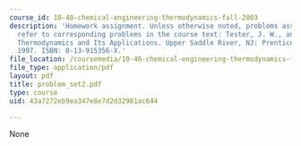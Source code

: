 ```yaml
---
course_id: 10-40-chemical-engineering-thermodynamics-fall-2003
description: 'Homework assignment. Unless otherwise noted, problems assigned by number
  refer to corresponding problems in the course text: Tester, J. W., and Modell, Michael.
  Thermodynamics and Its Applications. Upper Saddle River, NJ: Prentice Hall PTR,
  1997. ISBN: 0-13-915356-X.'
file_location: /coursemedia/10-40-chemical-engineering-thermodynamics-fall-2003/43a7272eb9ea347e8e7d2d32981ac644_problem_set2.pdf
file_type: application/pdf
layout: pdf
title: problem_set2.pdf
type: course
uid: 43a7272eb9ea347e8e7d2d32981ac644

---
```

None